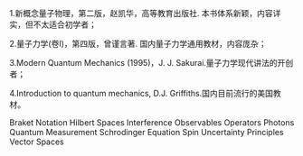 1.新概念量子物理，第二版，赵凯华，高等教育出版社. 本书体系新颖，内容详实，但不太适合初学者；

2.量子力学(卷I)，第四版，曾谨言著. 国内量子力学通用教材，内容庞杂；

3.Modern Quantum Mechanics (1995)，J. J. Sakurai.量子力学现代讲法的开创者；

4.Introduction to quantum mechanics, D.J. Griffiths.国内目前流行的美国教材。

Braket Notation
Hilbert Spaces
Interference
Observables
Operators
Photons
Quantum Measurement
Schrodinger Equation
Spin
Uncertainty Principles
Vector Spaces